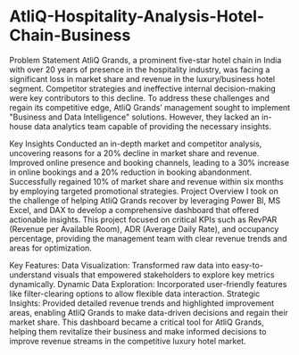 # AtliQ-Hospitality-Analysis-Hotel-Chain-Business
Problem Statement
AtliQ Grands, a prominent five-star hotel chain in India with over 20 years of presence in the hospitality industry, was facing a significant loss in market share and revenue in the luxury/business hotel segment. Competitor strategies and ineffective internal decision-making were key contributors to this decline. To address these challenges and regain its competitive edge, AtliQ Grands’ management sought to implement "Business and Data Intelligence" solutions. However, they lacked an in-house data analytics team capable of providing the necessary insights.

Key Insights
Conducted an in-depth market and competitor analysis, uncovering reasons for a 20% decline in market share and revenue.
Improved online presence and booking channels, leading to a 30% increase in online bookings and a 20% reduction in booking abandonment.
Successfully regained 10% of market share and revenue within six months by employing targeted promotional strategies.
Project Overview
I took on the challenge of helping AtliQ Grands recover by leveraging Power BI, MS Excel, and DAX to develop a comprehensive dashboard that offered actionable insights. This project focused on critical KPIs such as RevPAR (Revenue per Available Room), ADR (Average Daily Rate), and occupancy percentage, providing the management team with clear revenue trends and areas for optimization.

Key Features:
Data Visualization: Transformed raw data into easy-to-understand visuals that empowered stakeholders to explore key metrics dynamically.
Dynamic Data Exploration: Incorporated user-friendly features like filter-clearing options to allow flexible data interaction.
Strategic Insights: Provided detailed revenue trends and highlighted improvement areas, enabling AtliQ Grands to make data-driven decisions and regain their market share.
This dashboard became a critical tool for AtliQ Grands, helping them revitalize their business and make informed decisions to improve revenue streams in the competitive luxury hotel market.
